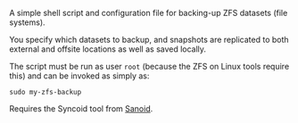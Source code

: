 A simple shell script and configuration file for backing-up ZFS datasets (file
systems).

You specify which datasets to backup, and snapshots are replicated to both
external and offsite locations as well as saved locally.

The script must be run as user `root` (because the ZFS on Linux tools require
this) and can be invoked as simply as:

```
sudo my-zfs-backup
```

Requires the Syncoid tool from [Sanoid](https://github.com/jimsalterjrs/sanoid).
